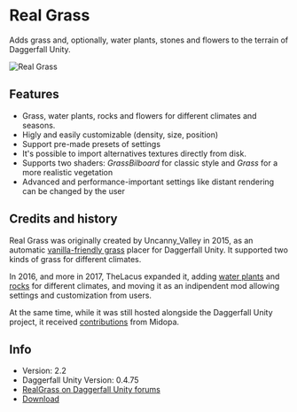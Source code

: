 # Real Grass
Adds grass and, optionally, water plants, stones and flowers to the terrain of Daggerfall Unity.

![Real Grass](https://i.imgur.com/rOJTkUm.png)

## Features
+ Grass, water plants, rocks and flowers for different climates and seasons.
+ Higly and easily customizable (density, size, position)
+ Support pre-made presets of settings
+ It's possible to import alternatives textures directly from disk.
+ Supports two shaders: _GrassBilboard_ for classic style and _Grass_ for a more realistic vegetation
+ Advanced and performance-important settings like distant rendering can be changed by the user

## Credits and history
Real Grass was originally created by Uncanny_Valley in 2015, as an automatic [vanilla-friendly grass](http://forums.dfworkshop.net/download/file.php?id=6) placer for Daggerfall Unity. It supported two kinds of grass for different climates.

In 2016, and more in 2017, TheLacus expanded it, adding [water plants](https://i.imgur.com/xoAoh61.png) and [rocks](https://i.imgur.com/pGyA0xQ.png) for different climates, and moving it as an indipendent mod allowing settings and customization from users.

At the same time, while it was still hosted alongside the Daggerfall Unity project, it received [contributions](https://twitter.com/zottgrammes/status/810390248647696384) from Midopa.

## Info
+ Version: 2.2 
+ Daggerfall Unity Version: 0.4.75
+ [RealGrass on Daggerfall Unity forums](http://forums.dfworkshop.net/viewtopic.php?f=14&t=17)
+ [Download](http://forums.dfworkshop.net/viewtopic.php?f=22&t=456)
